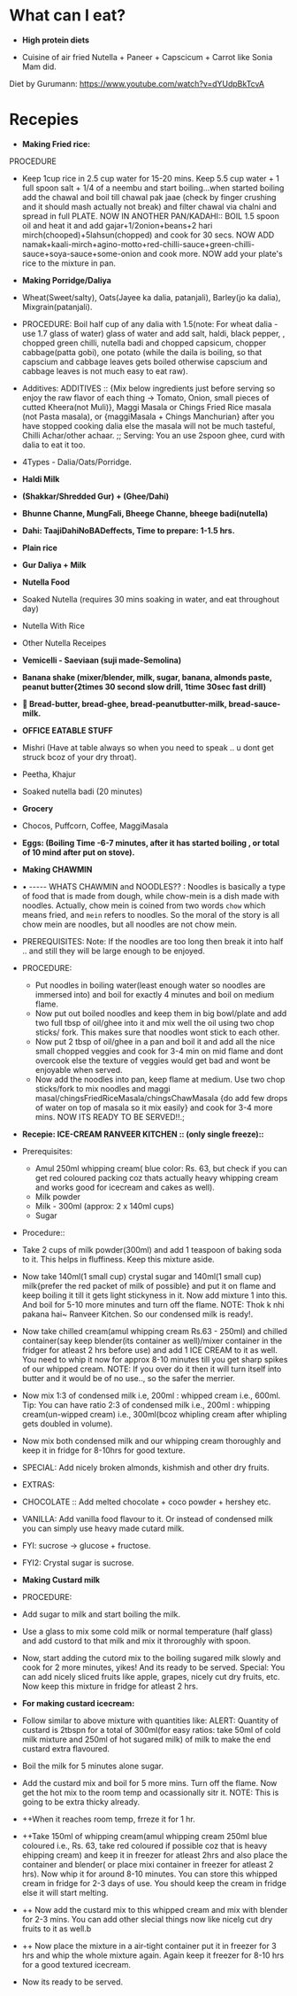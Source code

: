 # What can I eat?

- **High protein diets**

- Cuisine of air fried Nutella + Paneer + Capscicum + Carrot like Sonia Mam did.

Diet by Gurumann: https://www.youtube.com/watch?v=dYUdpBkTcvA

# Recepies

- **Making Fried rice:**

PROCEDURE

- Keep 1cup rice in 2.5 cup water for 15-20 mins. Keep 5.5 cup water + 1 full spoon salt + 1/4 of a neembu and start boiling...when started boiling add the chawal and boil till chawal pak jaae (check by finger crushing and it should mash actually not break) and filter chawal via chalni and spread in full PLATE. NOW IN ANOTHER PAN/KADAHI:: BOIL 1.5 spoon oil and heat it and add gajar+1/2onion+beans+2 hari mirch(chooped)+5lahsun(chopped) and cook for 30 secs. NOW ADD namak+kaali-mirch+agino-motto+red-chilli-sauce+green-chilli-sauce+soya-sauce+some-onion and cook more. NOW add your plate's rice to the mixture in pan.

- **Making Porridge/Daliya**

- Wheat(Sweet/salty), Oats(Jayee ka dalia, patanjali), Barley(jo ka dalia), Mixgrain(patanjali).
- PROCEDURE: Boil half cup of any dalia with 1.5(note: For wheat dalia - use 1.7 glass of water) glass of water and add salt, haldi, black pepper, , chopped green chilli, nutella badi and chopped capsicum, chopper cabbage(patta gobi), one potato (while the daila is boiling, so that capscium and cabbage leaves gets boiled otherwise capscium and cabbage leaves is not much easy to eat raw).
- Additives: ADDITIVES :: {Mix below ingredients just before serving so enjoy the raw flavor of each thing -> Tomato, Onion, small pieces of cutted Kheera(not Muli)}, Maggi Masala or Chings Fried Rice masala (not Pasta masala), or {maggiMasala + Chings Manchurian} after you have stopped cooking dalia else the masala will not be much tasteful, Chilli Achar/other achaar. ;; Serving: You an use 2spoon ghee, curd with dalia to eat it too.
- 4Types - Dalia/Oats/Porridge.

- **Haldi Milk**

- **(Shakkar/Shredded Gur) + (Ghee/Dahi)**

- **Bhunne Channe, MungFali, Bheege Channe, bheege badi(nutella)**

- **Dahi: TaajiDahiNoBADeffects, Time to prepare: 1-1.5 hrs.**

- **Plain rice**

- **Gur Daliya + Milk**

- **Nutella Food**

- Soaked Nutella (requires 30 mins soaking in water, and eat throughout day)
- Nutella With Rice
- Other Nutella Receipes

- **Vemicelli - Saeviaan (suji made-Semolina)**

- **Banana shake (mixer/blender, milk, sugar, banana, almonds paste, peanut butter{2times 30 second slow drill, 1time 30sec fast drill)**

- **🍞 Bread-butter, bread-ghee, bread-peanutbutter-milk, bread-sauce-milk.**

- **OFFICE EATABLE STUFF**

- Mishri (Have at table always so when you need to speak .. u dont get struck bcoz of your dry throat).
- Peetha, Khajur
- Soaked nutella badi (20 minutes)

- **Grocery**

- Chocos, Puffcorn, Coffee, MaggiMasala

- **Eggs: (Boiling Time -6-7 minutes, after it has started boiling , or total of 10 mind after put on stove).**

- **Making CHAWMIN**

- • ----- WHATS CHAWMIN and NOODLES?? : Noodles is basically a type of food that is made from dough, while chow-mein is a dish made with noodles. Actually, chow mein is coined from two words `chow` which means fried, and `mein` refers to noodles. So the moral of the story is all chow mein are noodles, but all noodles are not chow mein.
- PREREQUISITES: Note: If the noodles are too long then break it into half .. and still they will be large enough to be enjoyed.
- PROCEDURE:

  - Put noodles in boiling water(least enough water so noodles are immersed into) and boil for exactly 4 minutes and boil on medium flame.
  - Now put out boiled noodles and keep them in big bowl/plate and add two full tbsp of oil/ghee into it and mix well the oil using two chop sticks/ fork. This makes sure that noodles wont stick to each other.
  - Now put 2 tbsp of oil/ghee in a pan and boil it and add all the nice small chopped veggies and cook for 3-4 min on mid flame and dont overcook else the texture of veggies would get bad and wont be enjoyable when served.
  - Now add the noodles into pan, keep flame at medium. Use two chop sticks/fork to mix noodles and maggi masal/chingsFriedRiceMasala/chingsChawMasala {do add few drops of water on top of masala so it mix easily} and cook for 3-4 more mins. NOW ITS READY TO BE SERVED!!.;

- **Recepie: ICE-CREAM RANVEER KITCHEN :: (only single freeze)::**
- Prerequisites:
  - Amul 250ml whipping cream( blue color: Rs. 63, but check if you can get red coloured packing coz thats actually heavy whipping cream and works good for icecream and cakes as well).
  - Milk powder
  - Milk - 300ml (approx: 2 x 140ml cups)
  - Sugar
- Procedure::
- Take 2 cups of milk powder(300ml) and add 1 teaspoon of baking soda to it. This helps in fluffiness. Keep this mixture aside.
- Now take 140ml(1 small cup) crystal sugar and 140ml(1 small cup) milk{prefer the red packet of milk of possible} and put it on flame and keep boiling it till it gets light stickyness in it. Now add mixture 1 into this. And boil for 5-10 more minutes and turn off the flame. NOTE: Thok k nhi pakana hai~ Ranveer Kitchen. So our condensed milk is ready!.
- Now take chilled cream(amul whipping cream Rs.63 - 250ml) and chilled container(say keep blender(its container as well)/mixer container in the fridger for atleast 2 hrs before use) and add 1 ICE CREAM to it as well. You need to whip it now for approx 8-10 minutes till you get sharp spikes of our whipped cream. NOTE: If you over do it then it will turn itself into butter and it would be of no use.., so the safer the merrier.
- Now mix 1:3 of condensed milk i.e, 200ml : whipped cream i.e., 600ml. Tip: You can have ratio 2:3 of condensed milk i.e., 200ml : whipping cream(un-wipped cream) i.e., 300ml(bcoz whipling cream after whipling gets doubled in volume).
- Now mix both condensed milk and our whipping cream thoroughly and keep it in fridge for 8-10hrs for good texture.
- SPECIAL: Add nicely broken almonds, kishmish and other dry fruits.
- EXTRAS:
- CHOCOLATE :: Add melted chocolate + coco powder + hershey etc.
- VANILLA: Add vanilla food flavour to it. Or instead of condensed milk you can simply use heavy made cutard milk.
- FYI: sucrose -> glucose + fructose.
- FYI2: Crystal sugar is sucrose.

- **Making Custard milk**

- PROCEDURE:
- Add sugar to milk and start boiling the milk.
- Use a glass to mix some cold milk or normal temperature (half glass) and add custord to that milk and mix it throroughly with spoon.
- Now, start adding the cutord mix to the boiling sugared milk slowly and cook for 2 more minutes, yikes! And its ready to be served. Special: You can add nicely sliced fruits like apple, grapes, nicely cut dry fruits, etc. Now keep this mixture in fridge for atleast 2 hrs.

- **For making custard icecream:**

- Follow similar to above mixture with quantities like: ALERT: Quantity of custard is 2tbspn for a total of 300ml(for easy ratios: take 50ml of cold milk mixture and 250ml of hot sugared milk) of milk to make the end custard extra flavoured.
- Boil the milk for 5 minutes alone sugar.
- Add the custard mix and boil for 5 more mins. Turn off the flame. Now get the hot mix to the room temp and ocassionally sitr it. NOTE: This is going to be extra thicky already.
- ++When it reaches room temp, frreze it for 1 hr.
- ++Take 150ml of whipping cream(amul whipping cream 250ml blue coloured i.e., Rs. 63, take red coloured if possible coz that is heavy ehipping cream) and keep it in freezer for atleast 2hrs and also place the container and blender( or place mixi container in freezer for atleast 2 hrs). Now whip it for around 8-10 minutes. You can store this whipped cream in fridge for 2-3 days of use. You should keep the cream in fridge else it will start melting.
- ++ Now add the custard mix to this whipped cream and mix with blender for 2-3 mins. You can add other slecial things now like nicelg cut dry fruits to it as well.b
- ++ Now place the mixture in a air-tight container put it in freezer for 3 hrs and whip the whole mixture again. Again keep it freezer for 8-10 hrs for a good textured icecream.
- Now its ready to be served.
